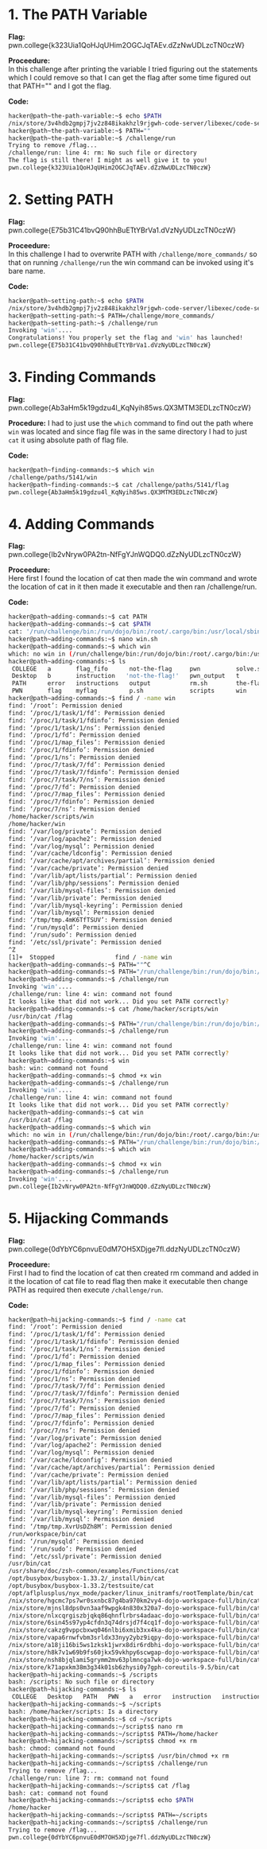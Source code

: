 # 1. The PATH Variable

**Flag:**   
pwn.college{k323Uia1QoHJqUHim2OGCJqTAEv.dZzNwUDLzcTN0czW}

**Proceedure:**      
In this challenge after printing the variable I tried figuring out the statements which I could remove so that I can get the flag after some time figured out that PATH="" and I got the flag.

**Code:**        
```bash
hacker@path~the-path-variable:~$ echo $PATH
/nix/store/3v4hdb2gmpj7jv2z848ikakhzl9rjgwh-code-server/libexec/code-server/lib/vscode/bin/remote-cli:/run/challenge/bin:/run/workspace/bin:/usr/local/sbin:/usr/local/bin:/usr/sbin:/usr/bin:/sbin:/bin
hacker@path~the-path-variable:~$ PATH=""
hacker@path~the-path-variable:~$ /challenge/run
Trying to remove /flag...
/challenge/run: line 4: rm: No such file or directory
The flag is still there! I might as well give it to you!
pwn.college{k323Uia1QoHJqUHim2OGCJqTAEv.dZzNwUDLzcTN0czW}
```

# 2. Setting PATH

**Flag:**   
pwn.college{E75b31C41bvQ90hhBuETtYBrVa1.dVzNyUDLzcTN0czW}

**Proceedure:**      
In this challenge I had to overwrite PATH with `/challenge/more_commands/` so that on running `/challenge/run` the win command can be invoked using it's bare name.

**Code:**        
```bash
hacker@path~setting-path:~$ echo $PATH
/nix/store/3v4hdb2gmpj7jv2z848ikakhzl9rjgwh-code-server/libexec/code-server/lib/vscode/bin/remote-cli:/run/challenge/bin:/run/workspace/bin:/usr/local/sbin:/usr/local/bin:/usr/sbin:/usr/bin:/sbin:/bin
hacker@path~setting-path:~$ PATH=/challenge/more_commands/
hacker@path~setting-path:~$ /challenge/run
Invoking 'win'....
Congratulations! You properly set the flag and 'win' has launched!
pwn.college{E75b31C41bvQ90hhBuETtYBrVa1.dVzNyUDLzcTN0czW}
```

# 3. Finding Commands

**Flag:**
pwn.college{Ab3aHm5k19gdzu4l_KqNyih85ws.QX3MTM3EDLzcTN0czW}

**Procedure:**
I had to just use the `which` command to find out the path where `win` was located and since flag file was in the same directory I had to just `cat` it using absolute path of flag file.

**Code:**
```bash
hacker@path~finding-commands:~$ which win
/challenge/paths/5141/win
hacker@path~finding-commands:~$ cat /challenge/paths/5141/flag
pwn.college{Ab3aHm5k19gdzu4l_KqNyih85ws.QX3MTM3EDLzcTN0czW}
```

# 4. Adding Commands 

**Flag:**   
pwn.college{Ib2vNryw0PA2tn-NfFgYJnWQDQ0.dZzNyUDLzcTN0czW}

**Proceedure:**      
Here first I found the location of cat then made the win command and wrote the location of cat in it then made it executable and then ran /challenge/run.

**Code:**        
```bash
hacker@path~adding-commands:~$ cat PATH
hacker@path~adding-commands:~$ cat $PATH
cat: '/run/challenge/bin:/run/dojo/bin:/root/.cargo/bin:/usr/local/sbin:/usr/local/bin:/usr/sbin:/usr/bin:/sbin:/bin': No such file or directory
hacker@path~adding-commands:~$ nano win.sh
hacker@path~adding-commands:~$ which win
which: no win in (/run/challenge/bin:/run/dojo/bin:/root/.cargo/bin:/usr/local/sbin:/usr/local/bin:/usr/sbin:/usr/bin:/sbin:/bin)
hacker@path~adding-commands:~$ ls
 COLLEGE   a       flag_fifo      not-the-flag     pwn          solve.sh   win.sh
 Desktop   b       instruction   'not-the-flag!'   pwn_output   t          x.sh
 PATH      error   instructions   output           rm.sh        the-flag
 PWN       flag    myflag         p.sh             scripts      win
hacker@path~adding-commands:~$ find / -name win
find: ‘/root’: Permission denied
find: ‘/proc/1/task/1/fd’: Permission denied
find: ‘/proc/1/task/1/fdinfo’: Permission denied
find: ‘/proc/1/task/1/ns’: Permission denied
find: ‘/proc/1/fd’: Permission denied
find: ‘/proc/1/map_files’: Permission denied
find: ‘/proc/1/fdinfo’: Permission denied
find: ‘/proc/1/ns’: Permission denied
find: ‘/proc/7/task/7/fd’: Permission denied
find: ‘/proc/7/task/7/fdinfo’: Permission denied
find: ‘/proc/7/task/7/ns’: Permission denied
find: ‘/proc/7/fd’: Permission denied
find: ‘/proc/7/map_files’: Permission denied
find: ‘/proc/7/fdinfo’: Permission denied
find: ‘/proc/7/ns’: Permission denied
/home/hacker/scripts/win
/home/hacker/win
find: ‘/var/log/private’: Permission denied
find: ‘/var/log/apache2’: Permission denied
find: ‘/var/log/mysql’: Permission denied
find: ‘/var/cache/ldconfig’: Permission denied
find: ‘/var/cache/apt/archives/partial’: Permission denied
find: ‘/var/cache/private’: Permission denied
find: ‘/var/lib/apt/lists/partial’: Permission denied
find: ‘/var/lib/php/sessions’: Permission denied
find: ‘/var/lib/mysql-files’: Permission denied
find: ‘/var/lib/private’: Permission denied
find: ‘/var/lib/mysql-keyring’: Permission denied
find: ‘/var/lib/mysql’: Permission denied
find: ‘/tmp/tmp.4mK6TfTSUV’: Permission denied
find: ‘/run/mysqld’: Permission denied
find: ‘/run/sudo’: Permission denied
find: ‘/etc/ssl/private’: Permission denied
^Z
[1]+  Stopped                 find / -name win
hacker@path~adding-commands:~$ PATH=""^C
hacker@path~adding-commands:~$ PATH="/run/challenge/bin:/run/dojo/bin:/root/.cargo/bin:/usr/local/sbin:/usr/local/bin:/usr/sbin:/usr/bin:/sbin:/bin:/home/hacker/win"
hacker@path~adding-commands:~$ /challenge/run
Invoking 'win'....
/challenge/run: line 4: win: command not found
It looks like that did not work... Did you set PATH correctly?
hacker@path~adding-commands:~$ cat /home/hacker/scripts/win
/usr/bin/cat /flag
hacker@path~adding-commands:~$ PATH="/run/challenge/bin:/run/dojo/bin:/root/.cargo/bin:/usr/local/sbin:/usr/local/bin:/usr/sbin:/usr/bin:/sbin:/bin:/home/hacker/scripts/win"
hacker@path~adding-commands:~$ /challenge/run
Invoking 'win'....
/challenge/run: line 4: win: command not found
It looks like that did not work... Did you set PATH correctly?
hacker@path~adding-commands:~$ win
bash: win: command not found
hacker@path~adding-commands:~$ chmod +x win
hacker@path~adding-commands:~$ /challenge/run
Invoking 'win'....
/challenge/run: line 4: win: command not found
It looks like that did not work... Did you set PATH correctly?
hacker@path~adding-commands:~$ cat win
/usr/bin/cat /flag
hacker@path~adding-commands:~$ which win
which: no win in (/run/challenge/bin:/run/dojo/bin:/root/.cargo/bin:/usr/local/sbin:/usr/local/bin:/usr/sbin:/usr/bin:/sbin:/bin:/home/hacker/scripts/win)
hacker@path~adding-commands:~$ PATH="/run/challenge/bin:/run/dojo/bin:/root/.cargo/bin:/usr/local/sbin:/usr/local/bin:/usr/sbin:/usr/bin:/sbin:/bin:/home/hacker/scripts/"
hacker@path~adding-commands:~$ which win
/home/hacker/scripts/win
hacker@path~adding-commands:~$ chmod +x win
hacker@path~adding-commands:~$ /challenge/run
Invoking 'win'....
pwn.college{Ib2vNryw0PA2tn-NfFgYJnWQDQ0.dZzNyUDLzcTN0czW}
```

# 5. Hijacking Commands

**Flag:**   
pwn.college{0dYbYC6pnvuE0dM7OH5XDjge7fl.ddzNyUDLzcTN0czW}

**Proceedure:**      
First I had to find the location of cat then created rm command and added in it the location of cat file to read flag then make it executable then change PATH as required then execute `/challenge/run`.

**Code:**        
```bash
hacker@path~hijacking-commands:~$ find / -name cat
find: ‘/root’: Permission denied
find: ‘/proc/1/task/1/fd’: Permission denied
find: ‘/proc/1/task/1/fdinfo’: Permission denied
find: ‘/proc/1/task/1/ns’: Permission denied
find: ‘/proc/1/fd’: Permission denied
find: ‘/proc/1/map_files’: Permission denied
find: ‘/proc/1/fdinfo’: Permission denied
find: ‘/proc/1/ns’: Permission denied
find: ‘/proc/7/task/7/fd’: Permission denied
find: ‘/proc/7/task/7/fdinfo’: Permission denied
find: ‘/proc/7/task/7/ns’: Permission denied
find: ‘/proc/7/fd’: Permission denied
find: ‘/proc/7/map_files’: Permission denied
find: ‘/proc/7/fdinfo’: Permission denied
find: ‘/proc/7/ns’: Permission denied
find: ‘/var/log/private’: Permission denied
find: ‘/var/log/apache2’: Permission denied
find: ‘/var/log/mysql’: Permission denied
find: ‘/var/cache/ldconfig’: Permission denied
find: ‘/var/cache/apt/archives/partial’: Permission denied
find: ‘/var/cache/private’: Permission denied
find: ‘/var/lib/apt/lists/partial’: Permission denied
find: ‘/var/lib/php/sessions’: Permission denied
find: ‘/var/lib/mysql-files’: Permission denied
find: ‘/var/lib/private’: Permission denied
find: ‘/var/lib/mysql-keyring’: Permission denied
find: ‘/var/lib/mysql’: Permission denied
find: ‘/tmp/tmp.XvrUsDZh8M’: Permission denied
/run/workspace/bin/cat
find: ‘/run/mysqld’: Permission denied
find: ‘/run/sudo’: Permission denied
find: ‘/etc/ssl/private’: Permission denied
/usr/bin/cat
/usr/share/doc/zsh-common/examples/Functions/cat
/opt/busybox/busybox-1.33.2/_install/bin/cat
/opt/busybox/busybox-1.33.2/testsuite/cat
/opt/aflplusplus/nyx_mode/packer/linux_initramfs/rootTemplate/bin/cat
/nix/store/hgcmc7ps7wr0sxnbc87g4ba970km2vy4-dojo-workspace-full/bin/cat
/nix/store/mjnsl8dps0vn3aaf9wpgk4n830x320a7-dojo-workspace-full/bin/cat
/nix/store/nlxcqrgiszbjqkq86qhnflrbrs4adaac-dojo-workspace-full/bin/cat
/nix/store/6sin45s97yp4cfdn3q74drsjd7f4cq1f-dojo-workspace-full/bin/cat
/nix/store/cakzg9vppcbxwq046nlbi6xmib3xx4ka-dojo-workspace-full/bin/cat
/nix/store/vapa6rnwfvbm3srldx33nyy2ybz9iqpy-dojo-workspace-full/bin/cat
/nix/store/a18ji16bi5ws1zksk1jwrx8dir6rdbhi-dojo-workspace-full/bin/cat
/nix/store/h8k7v1w69b9fs60jkx59vkhpy6scwgap-dojo-workspace-full/bin/cat
/nix/store/nsh8bjqlami5grymm2mv63plmncga7wk-dojo-workspace-full/bin/cat
/nix/store/k71apxkm38m3g34k01sb6zhysi0y7gph-coreutils-9.5/bin/cat
hacker@path~hijacking-commands:~$ /scripts
bash: /scripts: No such file or directory
hacker@path~hijacking-commands:~$ ls
 COLLEGE   Desktop   PATH   PWN   a   error   instruction   instructions   myflag   not-the-flag  'not-the-flag!'   output   p.sh   pwn   pwn_output   rm.sh   scripts   the-flag   win   win.sh   x.sh
hacker@path~hijacking-commands:~$ ~/scripts
bash: /home/hacker/scripts: Is a directory
hacker@path~hijacking-commands:~$ cd ~/scripts
hacker@path~hijacking-commands:~/scripts$ nano rm
hacker@path~hijacking-commands:~/scripts$ PATH=/home/hacker
hacker@path~hijacking-commands:~/scripts$ chmod +x rm
bash: chmod: command not found
hacker@path~hijacking-commands:~/scripts$ /usr/bin/chmod +x rm
hacker@path~hijacking-commands:~/scripts$ /challenge/run
Trying to remove /flag...
/challenge/run: line 7: rm: command not found
hacker@path~hijacking-commands:~/scripts$ cat /flag
bash: cat: command not found
hacker@path~hijacking-commands:~/scripts$ echo $PATH
/home/hacker
hacker@path~hijacking-commands:~/scripts$ PATH=~/scripts
hacker@path~hijacking-commands:~/scripts$ /challenge/run
Trying to remove /flag...
pwn.college{0dYbYC6pnvuE0dM7OH5XDjge7fl.ddzNyUDLzcTN0czW}
```
